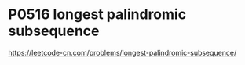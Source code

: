 # P0516 longest palindromic subsequence

https://leetcode-cn.com/problems/longest-palindromic-subsequence/
